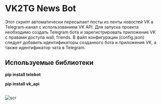# VK2TG News Bot

Этот скрипт автоматически пересылает посты из ленты новостей VK в Telegram-канал с использованием VK API. Для запуска проекта необходимо создать Telegram бота и зарегистрировать приложение VK с правами доступа  wall, friends. В файл конфигурации (config.json) следует добавить идентификаторы созданного бота и приложения VK, а также идентификатор чата в Telegram. 

## Используемые библиотеки

**pip install telebot**

**pip install vk_api** 

## 

![scr](https://ibb.co/fSxPHhb)